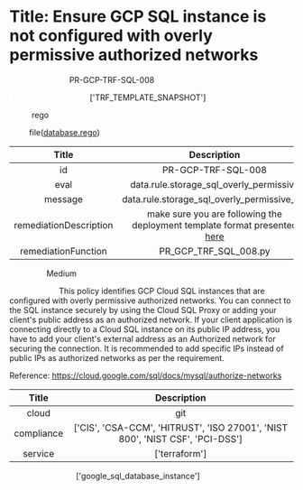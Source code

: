 



# Title: Ensure GCP SQL instance is not configured with overly permissive authorized networks


***<font color="white">Master Test Id:</font>*** PR-GCP-TRF-SQL-008

***<font color="white">Master Snapshot Id:</font>*** ['TRF_TEMPLATE_SNAPSHOT']

***<font color="white">type:</font>*** rego

***<font color="white">rule:</font>*** file([database.rego])  
  
  
  
  

|Title|Description|
| :---: | :---: |
|id|PR-GCP-TRF-SQL-008|
|eval|data.rule.storage_sql_overly_permissive|
|message|data.rule.storage_sql_overly_permissive_err|
|remediationDescription|make sure you are following the deployment template format presented <a href='https://cloud.google.com/sql/docs/mysql/admin-api/rest/v1beta4/instances' target='_blank'>here</a>|
|remediationFunction|PR_GCP_TRF_SQL_008.py|


***<font color="white">Severity:</font>*** Medium

***<font color="white">Description:</font>*** This policy identifies GCP Cloud SQL instances that are configured with overly permissive authorized networks. You can connect to the SQL instance securely by using the Cloud SQL Proxy or adding your client's public address as an authorized network. If your client application is connecting directly to a Cloud SQL instance on its public IP address, you have to add your client's external address as an Authorized network for securing the connection. It is recommended to add specific IPs instead of public IPs as authorized networks as per the requirement.

Reference: https://cloud.google.com/sql/docs/mysql/authorize-networks  
  
  

|Title|Description|
| :---: | :---: |
|cloud|git|
|compliance|['CIS', 'CSA-CCM', 'HITRUST', 'ISO 27001', 'NIST 800', 'NIST CSF', 'PCI-DSS']|
|service|['terraform']|


***<font color="white">Resource Types:</font>*** ['google_sql_database_instance']


[database.rego]: https://github.com/prancer-io/prancer-compliance-test/tree/master/google/terraform/database.rego
